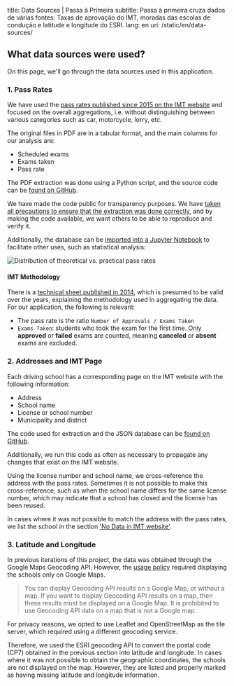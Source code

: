 title: Data Sources | Passa à Primeira
subtitle: Passa à primeira cruza dados de várias fontes: Taxas de aprovação do IMT, moradas das escolas de condução e latitude e longitude do ESRI.
lang: en
uri: /static/en/data-sources/

## What data sources were used?

On this page, we'll go through the data sources used in this application.

### 1. Pass Rates

We have used the [pass rates published since 2015 on the IMT website](https://www.imt-ip.pt/sites/IMTT/Portugues/EnsinoConducao/taxasdeaprovacao/Paginas/TaxasdeAprovacao.aspx) and focused on the overall aggregations, i.e. without distinguishing between various categories such as car, motorcycle, lorry, etc.

The original files in PDF are in a tabular format, and the main columns for our analysis are:

- Scheduled exams
- Exams taken
- Pass rate

The PDF extraction was done using a Python script, and the source code can be [found on GitHub](https://github.com/codecadre/imt-pass-rates/blob/master/parse.ipynb).

We have made the code public for transparency purposes. We have [taken all precautions to ensure that the extraction was done correctly](https://github.com/codecadre/imt-pass-rates/blob/master/quality-control.ipynb), and by making the code available, we want others to be able to reproduce and verify it.

Additionally, the database can be [imported into a Jupyter Notebook](https://github.com/codecadre/imt-pass-rates/blob/master/demo.ipynb) to facilitate other uses, such as statistical analysis:

![Distribution of theoretical vs. practical pass rates](/img/pages/data-sources/demo.png "Distribution of theoretical vs. practical pass rates")

#### IMT Methodology

There is a [technical sheet published in 2014](https://www.imt-ip.pt/sites/IMTT/Portugues/EnsinoConducao/taxasdeaprovacao/Paginas/TaxasdeAprovacao.aspx"), which is presumed to be valid over the years, explaining the methodology used in aggregating the data. For our application, the following is relevant:
- The pass rate is the ratio `Number of Approvals / Exams Taken`
- `Exams Taken`: students who took the exam for the first time. Only **approved** or **failed** exams are counted, meaning **canceled** or **absent** exams are excluded.

### 2. Addresses and IMT Page

Each driving school has a corresponding page on the IMT website with the following information:

- Address
- School name
- License or school number
- Municipality and district

The code used for extraction and the JSON database can be [found on GitHub](https://github.com/codecadre/imt-school-addresses).

Additionally, we run this code as often as necessary to propagate any changes that exist on the IMT website.

Using the license number and school name, we cross-reference the address with the pass rates. Sometimes it is not possible to make this cross-reference, such as when the school name differs for the same license number, which may indicate that a school has closed and the license has been reused.

In cases where it was not possible to match the address with the pass rates, we list the school in the section ['No Data in IMT website'](https://passaprimeira.xyz/distritos-regioes/sem-info/).

### 3. Latitude and Longitude

In previous iterations of this project, the data was obtained through the Google Maps Geocoding API. However, the [usage policy](https://developers.google.com/maps/documentation/geocoding/policies) required displaying the schools only on Google Maps.

> You can display Geocoding API results on a Google Map, or without a map. If you want to display Geocoding API results on a map, then these results must be displayed on a Google Map. It is prohibited to use Geocoding API data on a map that is not a Google map.

For privacy reasons, we opted to use Leaflet and OpenStreetMap as the tile server, which required using a different geocoding service.

Therefore, we used the ESRI geocoding API to convert the postal code (CP7) obtained in the previous section into latitude and longitude. In cases where it was not possible to obtain the geographic coordinates, the schools are not displayed on the map. However, they are listed and properly marked as having missing latitude and longitude information.
